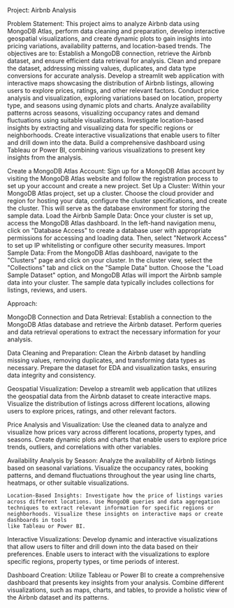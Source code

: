 Project: Airbnb Analysis

Problem Statement: This project aims to analyze Airbnb data using MongoDB Atlas, perform data cleaning and preparation, develop interactive geospatial visualizations, and create dynamic plots to gain insights into pricing variations, availability patterns, and location-based trends. The objectives are to: Establish a MongoDB connection, retrieve the Airbnb dataset, and ensure efficient data retrieval for analysis. Clean and prepare the dataset, addressing missing values, duplicates, and data type conversions for accurate analysis. Develop a streamlit web application with interactive maps showcasing the distribution of Airbnb listings, allowing users to explore prices, ratings, and other relevant factors. Conduct price analysis and visualization, exploring variations based on location, property type, and seasons using dynamic plots and charts. Analyze availability patterns across seasons, visualizing occupancy rates and demand fluctuations using suitable visualizations. Investigate location-based insights by extracting and visualizing data for specific regions or neighborhoods. Create interactive visualizations that enable users to filter and drill down into the data. Build a comprehensive dashboard using Tableau or Power BI, combining various visualizations to present key insights from the analysis.

Create a MongoDB Atlas Account: Sign up for a MongoDB Atlas account by visiting the MongoDB Atlas website and follow the registration process to set up your account and create a new project. Set Up a Cluster: Within your MongoDB Atlas project, set up a cluster. Choose the cloud provider and region for hosting your data, configure the cluster specifications, and create the cluster. This will serve as the database environment for storing the sample data. Load the Airbnb Sample Data: Once your cluster is set up, access the MongoDB Atlas dashboard. In the left-hand navigation menu, click on "Database Access" to create a database user with appropriate permissions for accessing and loading data. Then, select "Network Access" to set up IP whitelisting or configure other security measures. Import Sample Data: From the MongoDB Atlas dashboard, navigate to the "Clusters" page and click on your cluster. In the cluster view, select the "Collections" tab and click on the "Sample Data" button. Choose the "Load Sample Dataset" option, and MongoDB Atlas will import the Airbnb sample data into your cluster. The sample data typically includes collections for listings, reviews, and users.

Approach:

   MongoDB Connection and Data Retrieval: Establish a connection to the MongoDB Atlas database and retrieve the Airbnb dataset. Perform queries and data retrieval operations to extract the necessary information for your analysis.

   Data Cleaning and Preparation: Clean the Airbnb dataset by handling missing values, removing duplicates, and transforming data types as necessary. Prepare the dataset for EDA and visualization tasks, ensuring data integrity and consistency. 

   Geospatial Visualization: Develop a streamlit web application that utilizes the geospatial data from the Airbnb dataset to create interactive maps. Visualize the distribution of listings across different locations, allowing users to explore prices, ratings, and other relevant factors.
   
   Price Analysis and Visualization: Use the cleaned data to analyze and visualize how prices vary across different locations, property types, and seasons. Create dynamic plots and charts that enable users to explore price trends, outliers, and correlations with other variables.
   
   Availability Analysis by Season: Analyze the availability of Airbnb listings based on seasonal variations. Visualize the occupancy rates, booking patterns, and demand fluctuations throughout the year using line charts, heatmaps, or other suitable visualizations.

    Location-Based Insights: Investigate how the price of listings varies across different locations. Use MongoDB queries and data aggregation techniques to extract relevant information for specific regions or neighborhoods. Visualize these insights on interactive maps or create dashboards in tools 
    like Tableau or Power BI.

   Interactive Visualizations: Develop dynamic and interactive visualizations that allow users to filter and drill down into the data based on their preferences. Enable users to interact with the visualizations to explore specific regions, property types, or time periods of interest.

   Dashboard Creation: Utilize Tableau or Power BI to create a comprehensive dashboard that presents key insights from your analysis. Combine different visualizations, such as maps, charts, and tables, to provide a holistic view of the Airbnb dataset and its patterns.
